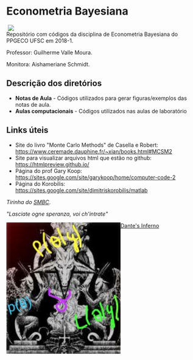 # Econometria Bayesiana

<img src="https://smbc-comics.com/comics/1464704879-20160531.png" width="500" align = "right">

Repositório com códigos da disciplina de Econometria Bayesiana do PPGECO UFSC em 2018-1.

Professor: Guilherme Valle Moura.

Monitora: Aishameriane Schmidt.

## Descrição dos diretórios
* **Notas de Aula** - Códigos utilizados para gerar figuras/exemplos das notas de aula.
* **Aulas computacionais** - Códigos utilizados nas aulas de laboratório

## Links úteis

* Site do livro "Monte Carlo Methods" de Casella e Robert: https://www.ceremade.dauphine.fr/~xian/books.html#MCSM2
* Site para visualizar arquivos html que estão no github: https://htmlpreview.github.io/
* Página do prof Gary Koop: https://sites.google.com/site/garykoop/home/computer-code-2
* Página do Korobilis: https://sites.google.com/site/dimitriskorobilis/matlab


_Tirinha do [SMBC](https://smbc-comics.com/index.php?id=4127)_.

_"Lasciate ogne speranza, voi ch'intrate"_ 

[Dante's Inferno](https://www.phrases.org.uk/meanings/abandon-hope-all-ye-who-enter-here.html)
<img src="https://github.com/aishameriane/Econometria-Bayesiana/blob/master/bayesiana.jpeg" width="300" align = "left">
